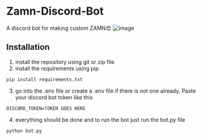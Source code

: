 # Zamn-Discord-Bot
A discord bot for making custom ZAMN😍
![image](https://github.com/user-attachments/assets/549ebd6e-2080-419f-ac7b-ae3d7a10aa61)

## Installation
1. install the repository using git or zip file
2. install the requirements using pip
```
pip install requirements.txt
```
3. go into the .env file or create a .env file if there is not one already. Paste your discord bot token like this
```
DISCORD_TOKEN=TOKEN GOES HERE
```
4. everything should be done and to run the bot just run the bot.py file
```
python bot.py
```
